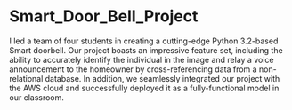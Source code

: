 # Smart_Door_Bell_Project

I led a team of four students in creating a cutting-edge Python 3.2-based Smart doorbell. Our project boasts an impressive feature set, including the ability to accurately identify the individual in the image and relay a voice announcement to the homeowner by cross-referencing data from a non-relational database. In addition, we seamlessly integrated our project with the AWS cloud and successfully deployed it as a fully-functional model in our classroom.

